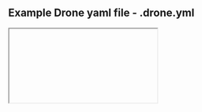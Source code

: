 ## Example Drone yaml file - .drone.yml

<iframe class="ace stretch" data-mode="yaml">pipeline:
  my-build:
    privileged: true
    image: docker:1.11
    environment:
      - DOCKER_HOST=tcp://127.0.0.1:2375
    commands:
      - docker build -t node-hello-world .
    when:
      branch: master
      event: push

  image_to_quay:
    image: docker:1.11
    environment:
      - DOCKER_HOST=tcp://127.0.0.1:2375
    commands:
      - docker login -u=ukhomeofficedigital+drone_demo -p=${DOCKER_PASSWORD} quay.io
      - docker tag node-hello-world quay.io/ukhomeofficedigital/node-hello-world:${DRONE_COMMIT_SHA}
      - docker push quay.io/ukhomeofficedigital/node-hello-world:${DRONE_COMMIT_SHA}
    when:
      branch: master
      event: push

  pr-builder:
    privileged: true
    image: docker:1.11
    environment:
      - DOCKER_HOST=tcp://127.0.0.1:2375
    commands:
      - docker build -t node-hello-world .
    when:
      event: pull_request

  deploy-to-prod:
    image: busybox
    commands:
      - /bin/echo hello prod
    when:
      environment: dev-induction
      event: deployment

  deploy:
    image: busybox
    commands:
      - /bin/echo hello ${ENV_NAME}
    when:
      environment: uat
      event: deployment

  first-step:
    image: busybox
    commands:
      - echo hello > test.txt
    when:
      branch: master
      event: push

  second-step:
    image: busybox
    commands:
      - cat test.txt
    when:
      branch: master
      event: push

  third-step:
    image: quay.io/ukhomeofficedigital/kd:v0.2.2
    commands:
      - env
    when:
      branch: master
      event: push

  deploy_to_uat:
    image: quay.io/ukhomeofficedigital/kd:v0.2.2
    environment:
      - KUBE_NAMESPACE=dev-induction
    commands:
      - cd kube-node-hello-world
      - ./deploy.sh
    when:
      environment: dev-induction
      event: deployment

services:
  dind:
    image: docker:1.11-dind
    privileged: true
    command:
      - -s
      - overlay
</iframe>
